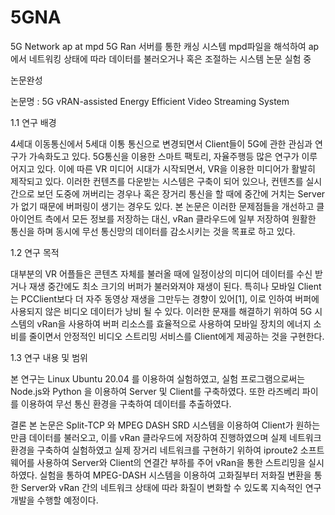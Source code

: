 # 5GNA
5G Network ap at mpd
5G Ran 서버를 통한 캐싱 시스템
mpd파일을 해석하여 ap 에서 네트워킹 상태에 따라 데이터를 불러오거나 혹은 조절하는 시스템
논문 실험 중




논문완성

논문명 : 5G vRAN-assisted Energy Efficient Video Streaming System


1.1 연구 배경

  4세대 이동통신에서 5세대 이통 통신으로 변경되면서 Client들이 5G에 관한 관심과 연구가 가속화도고 있다. 5G통신을 이용한 스마트 팩토리, 자율주행등 많은 연구가 이루어지고 있다. 이에 따른 VR 미디어 시대가 시작되면서, VR을 이용한 미디어가 활발히 제작되고 있다. 이러한 컨텐츠를 다운받는 시스템은 구축이 되어 있으나, 컨텐츠를 실시간으로 보던 도중에 꺼버리는 경우나 혹은 장거리 통신을 할 때에 중간에 거치는 Server가 없기 때문에 버퍼링이 생기는 경우도 있다. 본 논문은 이러한 문제점들을 개선하고 클아이언트 측에서 모든 정보를 저장하는 대신, vRan 클라우드에 일부 저장하여 원활한 통신을 하며 동시에 무선 통신망의 데이터를 감소시키는 것을 목표로 하고 있다.
  
1.2 연구 목적

대부분의 VR 어플들은 콘텐츠 자체를 불러올 때에 일정이상의 미디어 데이터를 수신 받거나 재생 중간에도 최소 크기의 버퍼가 불러와져야 재생이 된다. 특히나 모바일 Client는 PCClient보다 더 자주 동영상 재생을 그만두는 경향이 있어[1], 이로 인하여 버퍼에 사용되지 않은 비디오 데이터가 낭비 될 수 있다. 이러한 문재를 해결하기 위하여 5G 시스템의 vRan을 사용하여 버퍼 리소스를 효율적으로 사용하여 모바일 장치의 에너지 소비를 줄이면서 안정적인 비디오 스트리밍 서비스를 Client에게 제공하는 것을 구현한다.

1.3 연구 내용 및 범위

본 연구는 Linux Ubuntu 20.04 를 이용하여 실험하였고, 실험 프로그램으로써는 Node.js와 Python 을 이용하여 Server 및 Client를 구축하였다. 또한 라즈베리 파이를 이용하여 무선 통신 환경을 구축하여 데이터를 추출하였다.


결론
 본 논문은  Split-TCP 와 MPEG DASH SRD 시스템을 이용하여 Client가 원하는 만큼 데이터를 불러오고, 이를 vRan 클라우드에 저장하여 진행하였으며 실제 네트워크 환경을 구축하여 실험하였고 실제 장거리 네트워크를 구현하기 위하여 iproute2 소프트웨어를 사용하여 Server와 Client의 연결간 부하를 주어 vRan을 통한 스트리밍을 실시하였다. 실험을 통하여 MPEG-DASH 시스템을 이용하여 고화질부터 저화질 변환을 통한 Server와 vRan 간의 네트워크 상태에 따라 화질이 변화할 수 있도록 지속적인 연구 개발을 수행할 예정이다.
